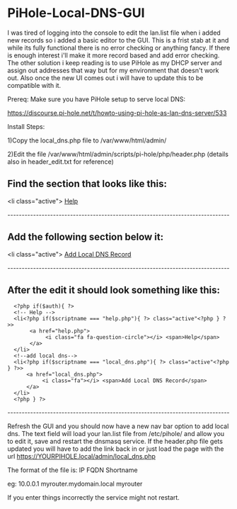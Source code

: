# PiHole-Local-DNS-GUI
I was tired of logging into the console to edit the lan.list file when i added new records so i added a basic editor to the GUI. This is a frist stab at it and while its fully functional there is no error checking or anything fancy. If there is enough interest i'll make it more record based and add error checking. The other solution i keep reading is to use PiHole as my DHCP server and assign out addresses that way but for my environment that doesn't work out. Also once the new UI comes out i will have to update this to be compatible with it.

Prereq: Make sure you have PiHole setup to serve local DNS:

https://discourse.pi-hole.net/t/howto-using-pi-hole-as-lan-dns-server/533


Install Steps:

1)Copy the local_dns.php file to /var/www/html/admin/

2)Edit the file /var/www/html/admin/scripts/pi-hole/php/header.php (details also in header_edit.txt for reference)

Find the section that looks like this:
------------------------------------------------------------------------------
<!-- Help -->
<li<?php if($scriptname === "help.php"){ ?> class="active"<?php } ?>>
     <a href="help.php">
          <i class="fa fa-question-circle"></i> <span>Help</span>
     </a>
</li>
------------------------------------------------------------------------------

Add the following section below it:
------------------------------------------------------------------------------
<!--add local dns-->
<li<?php if($scriptname === "local_dns.php"){ ?> class="active"<?php } ?>>
     <a href="local_dns.php">
          <i class="fa"></i> <span>Add Local DNS Record</span>
    </a>
</li>
------------------------------------------------------------------------------

After the edit it should look something like this:
------------------------------------------------------------------------------
      <?php if($auth){ ?>
      <!-- Help -->
      <li<?php if($scriptname === "help.php"){ ?> class="active"<?php } ?>>
           <a href="help.php">
                <i class="fa fa-question-circle"></i> <span>Help</span>
           </a>
      </li>
      <!--add local dns-->
      <li<?php if($scriptname === "local_dns.php"){ ?> class="active"<?php } ?>>
          <a href="local_dns.php">
               <i class="fa"></i> <span>Add Local DNS Record</span>
          </a>
      </li>
      <?php } ?>
   </ul>
</section>
------------------------------------------------------------------------------

Refresh the GUI and you should now have a new nav bar option to add local dns. The text field will load your lan.list file from /etc/pihole/ and allow you to edit it, save and restart the dnsmasq service. If the header.php file gets updated you will have to add the link back in or just load the page with the url 
https://YOURPIHOLE.local/admin/local_dns.php

The format of the file is:
IP FQDN Shortname

eg:
10.0.0.1 myrouter.mydomain.local myrouter

If you enter things incorrectly the service might not restart.


